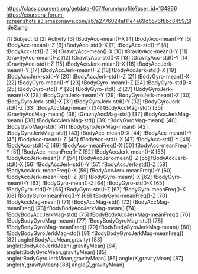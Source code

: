 https://class.coursera.org/getdata-007/forum/profile?user_id=134866
https://coursera-forum-screenshots.s3.amazonaws.com/ab/a2776024af11e4a69d5576f8bc8459/Slide2.png

 [1] Subject.Id 
 [2] Activity 
 [3] tBodyAcc-mean()-X 
 [4] tBodyAcc-mean()-Y 
 [5] tBodyAcc-mean()-Z 
 [6] tBodyAcc-std()-X 
 [7] tBodyAcc-std()-Y 
 [8] tBodyAcc-std()-Z 
 [9] tGravityAcc-mean()-X 
[10] tGravityAcc-mean()-Y 
[11] tGravityAcc-mean()-Z 
[12] tGravityAcc-std()-X 
[13] tGravityAcc-std()-Y 
[14] tGravityAcc-std()-Z 
[15] tBodyAccJerk-mean()-X 
[16] tBodyAccJerk-mean()-Y 
[17] tBodyAccJerk-mean()-Z 
[18] tBodyAccJerk-std()-X 
[19] tBodyAccJerk-std()-Y 
[20] tBodyAccJerk-std()-Z 
[21] tBodyGyro-mean()-X 
[22] tBodyGyro-mean()-Y 
[23] tBodyGyro-mean()-Z 
[24] tBodyGyro-std()-X 
[25] tBodyGyro-std()-Y 
[26] tBodyGyro-std()-Z 
[27] tBodyGyroJerk-mean()-X 
[28] tBodyGyroJerk-mean()-Y 
[29] tBodyGyroJerk-mean()-Z 
[30] tBodyGyroJerk-std()-X 
[31] tBodyGyroJerk-std()-Y 
[32] tBodyGyroJerk-std()-Z 
[33] tBodyAccMag-mean() 
[34] tBodyAccMag-std() 
[35] tGravityAccMag-mean() 
[36] tGravityAccMag-std() 
[37] tBodyAccJerkMag-mean() 
[38] tBodyAccJerkMag-std() 
[39] tBodyGyroMag-mean() 
[40] tBodyGyroMag-std() 
[41] tBodyGyroJerkMag-mean() 
[42] tBodyGyroJerkMag-std() 
[43] fBodyAcc-mean()-X 
[44] fBodyAcc-mean()-Y 
[45] fBodyAcc-mean()-Z 
[46] fBodyAcc-std()-X 
[47] fBodyAcc-std()-Y 
[48] fBodyAcc-std()-Z 
[49] fBodyAcc-meanFreq()-X 
[50] fBodyAcc-meanFreq()-Y 
[51] fBodyAcc-meanFreq()-Z 
[52] fBodyAccJerk-mean()-X 
[53] fBodyAccJerk-mean()-Y 
[54] fBodyAccJerk-mean()-Z 
[55] fBodyAccJerk-std()-X 
[56] fBodyAccJerk-std()-Y 
[57] fBodyAccJerk-std()-Z 
[58] fBodyAccJerk-meanFreq()-X 
[59] fBodyAccJerk-meanFreq()-Y 
[60] fBodyAccJerk-meanFreq()-Z 
[61] fBodyGyro-mean()-X 
[62] fBodyGyro-mean()-Y 
[63] fBodyGyro-mean()-Z 
[64] fBodyGyro-std()-X 
[65] fBodyGyro-std()-Y 
[66] fBodyGyro-std()-Z 
[67] fBodyGyro-meanFreq()-X 
[68] fBodyGyro-meanFreq()-Y 
[69] fBodyGyro-meanFreq()-Z 
[70] fBodyAccMag-mean() 
[71] fBodyAccMag-std() 
[72] fBodyAccMag-meanFreq() 
[73] fBodyBodyAccJerkMag-mean() 
[74] fBodyBodyAccJerkMag-std() 
[75] fBodyBodyAccJerkMag-meanFreq() 
[76] fBodyBodyGyroMag-mean() 
[77] fBodyBodyGyroMag-std() 
[78] fBodyBodyGyroMag-meanFreq() 
[79] fBodyBodyGyroJerkMag-mean() 
[80] fBodyBodyGyroJerkMag-std() 
[81] fBodyBodyGyroJerkMag-meanFreq() 
[82] angle(tBodyAccMean,gravity) 
[83] angle(tBodyAccJerkMean),gravityMean)
[84] angle(tBodyGyroMean,gravityMean) 
[85] angle(tBodyGyroJerkMean,gravityMean)
[86] angle(X,gravityMean) 
[87] angle(Y,gravityMean) 
[88] angle(Z,gravityMean)